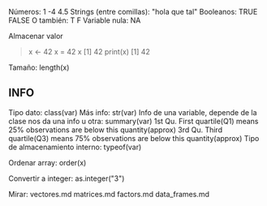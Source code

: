 Números: 1  -4  4.5
Strings (entre comillas): "hola que tal"
Booleanos: TRUE  FALSE
  O también: T  F
Variable nula: NA


Almacenar valor
> x <- 42
> x = 42
> x
[1] 42
> print(x)
[1] 42

Tamaño: length(x)

## INFO ##
Tipo dato: class(var)
Más info: str(var)
Info de una variable, depende de la clase nos da una info u otra: summary(var)
  1st Qu. First quartile(Q1) means 25% observations are below this quantity(approx) 
  3rd Qu. Third quartile(Q3) means 75% observations are below this quantity(approx)
Tipo de almacenamiento interno: typeof(var)


Ordenar array: order(x)

Convertir a integer: as.integer("3")

Mirar:
vectores.md
matrices.md
factors.md
data_frames.md
